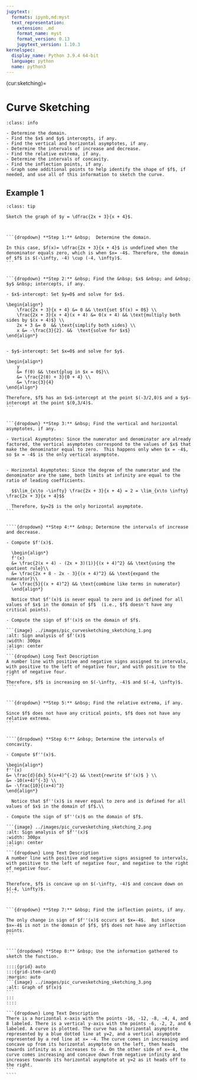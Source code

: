 ```yaml
---
jupytext:
  formats: ipynb,md:myst
  text_representation:
    extension: .md
    format_name: myst
    format_version: 0.13
    jupytext_version: 1.10.3
kernelspec:
  display_name: Python 3.9.4 64-bit
  language: python
  name: python3
---
```


(cur:sketching)=
# Curve Sketching


```{admonition} Drawing the graph of $y=f(x)$
:class: info

- Determine the domain.
- Find the $x$ and $y$ intercepts, if any.
- Find the vertical and horizontal asymptotes, if any.
- Determine the intervals of increase and decrease.
- Find the relative extrema, if any.
- Determine the intervals of concavity.
- Find the inflection points, if any.
- Graph some additional points to help identify the shape of $f$, if needed, and use all of this information to sketch the curve.
```


## Example 1

`````{admonition} Curve sketching
:class: tip

Sketch the graph of $y = \dfrac{2x + 3}{x + 4}$.



```{dropdown} **Step 1:** &nbsp;  Determine the domain.

In this case, $f(x)= \dfrac{2x + 3}{x + 4}$ is undefined when the denominator equals zero, which is when $x= -4$. Therefore, the domain of $f$ is $(-\infty, -4) \cup (-4, \infty)$.
```


```{dropdown} **Step 2:** &nbsp; Find the &nbsp; $x$ &nbsp; and &nbsp; $y$ &nbsp; intercepts, if any.

- $x$-intercept: Set $y=0$ and solve for $x$.

\begin{align*}
    \frac{2x + 3}{x + 4} &= 0 && \text{set $f(x) = 0$} \\
    \frac{2x + 3}{x + 4}(x + 4) &= 0(x + 4) && \text{multiply both sides by $(x + 4)$} \\
    2x + 3 &= 0  && \text{simplify both sides} \\
    x &= -\frac{3}{2}. &&  \text{solve for $x$}
\end{align*}


- $y$-intercept: Set $x=0$ and solve for $y$.

\begin{align*}
    y 
    &= f(0) && \text{plug in $x = 0$}\\
    &= \frac{2(0) + 3}{0 + 4} \\
    &= \frac{3}{4}
\end{align*}

Therefore, $f$ has an $x$-intercept at the point $(-3/2,0)$ and a $y$-intercept at the point $(0,3/4)$.
```


```{dropdown} **Step 3:** &nbsp; Find the vertical and horizontal asymptotes, if any.

- Vertical Asymptotes: Since the numerator and denominator are already factored, the vertical asymptotes correspond to the values of $x$ that make the denominator equal to zero.  This happens only when $x = -4$, so $x = -4$ is the only vertical asymptote.


- Horizontal Asymptotes: Since the degree of the numerator and the denominator are the same, both limits at infinity are equal to the ratio of leading coefficients.

  $$\lim_{x\to -\infty} \frac{2x + 3}{x + 4} = 2 = \lim_{x\to \infty} \frac{2x + 3}{x + 4}$$

  Therefore, $y=2$ is the only horizontal asymptote.
```


````{dropdown} **Step 4:** &nbsp; Determine the intervals of increase and decrease.

- Compute $f'(x)$.

  \begin{align*}
  f'(x) 
  &= \frac{2(x + 4) - (2x + 3)(1)}{(x + 4)^2} && \text{using the quotient rule}\\
  &= \frac{2x + 8 - 2x - 3}{(x + 4)^2} && \text{expand the numerator}\\
  &= \frac{5}{(x + 4)^2} && \text{combine like terms in numerator} 
  \end{align*}
  
  Notice that $f'(x)$ is never equal to zero and is defined for all values of $x$ in the domain of $f$  (i.e., $f$ doesn't have any critical points).

- Compute the sign of $f'(x)$ on the domain of $f$.

```{image} ../images/pic_curvesketching_sketching_1.png
:alt: Sign analysis of $f'(x)$
:width: 300px
:align: center
```
```{dropdown} Long Text Description
A number line with positive and negative signs assigned to intervals, with positive to the left of negative four, and with positive to the right of negative four.
```
Therefore, $f$ is increasing on $(-\infty, -4)$ and $(-4, \infty)$.
````


```{dropdown} **Step 5:** &nbsp; Find the relative extrema, if any.

Since $f$ does not have any critical points, $f$ does not have any relative extrema.
```


````{dropdown} **Step 6:** &nbsp; Determine the intervals of concavity.

- Compute $f''(x)$.

\begin{align*}
f''(x) 
&= \frac{d}{dx} 5(x+4)^{-2} && \text{rewrite $f'(x)$ } \\
&= -10(x+4)^{-3} \\
&= -\frac{10}{(x+4)^3}
\end{align*}

  Notice that $f''(x)$ is never equal to zero and is defined for all values of $x$ in the domain of $f$.\\

- Compute the sign of $f''(x)$ on the domain of $f$.

```{image} ../images/pic_curvesketching_sketching_2.png
:alt: Sign analysis of $f''(x)$
:width: 300px
:align: center
```
```{dropdown} Long Text Description
A number line with positive and negative signs assigned to intervals, with positive to the left of negative four, and negative to the right of negative four.
```

Therefore, $f$ is concave up on $(-\infty, -4)$ and concave down on $(-4, \infty)$.  
````


```{dropdown} **Step 7:** &nbsp; Find the inflection points, if any.

The only change in sign of $f''(x)$ occurs at $x=-4$.  But since $x=-4$ is not in the domain of $f$, $f$ does not have any inflection points.
```


````{dropdown} **Step 8:** &nbsp; Use the information gathered to sketch the function.

::::{grid} auto
:::{grid-item-card}
:margin: auto
```{image} ../images/pic_curvesketching_sketching_3.png
:alt: Graph of $f(x)$
```
:::
::::

```{dropdown} Long Text Description
There is a horizontal x-axis with the points -16, -12, -8, -4, 4, and 8 labeled. There is a vertical y-axis with the points -6, -2, 2, and 6 labeled. A curve is plotted. The curve has a horizontal asymptote represented by a blue dotted line at y=2, and a vertical asymptote represented by a red line at x= -4. The curve comes in increasing and concave up from its horizontal asymptote on the left, then heads towards infinity as x increases to -4. On the other side of x=-4, the curve comes increasing and concave down from negative infinity and increases towards its horizontal asymptote at y=2 as it heads off to the right.
```
````
`````